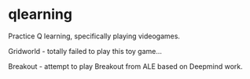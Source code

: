 # qlearning
Practice Q learning, specifically playing videogames.

Gridworld - totally failed to play this toy game...

Breakout - attempt to play Breakout from ALE based on Deepmind work.
